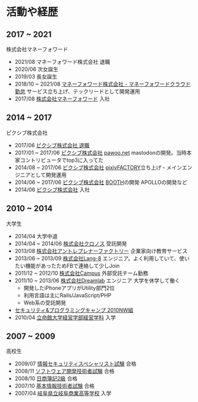 # 活動や経歴

## 2017 ~ 2021

株式会社マネーフォワード

- 2021/08 マネーフォワード株式会社 退職
- 2020/06 次女誕生
- 2019/03 長女誕生
- 2018/10 ~ 2021/08 [マネーフォワード株式会社 - マネーフォワードクラウド 勤怠](https://attendance.moneyforward.com/) サービス立ち上げ、テックリードとして開発運用
- 2017/08 [株式会社マネーフォワード](https://corp.moneyforward.com/) 入社

## 2014 ~ 2017

ピクシブ株式会社

- 2017/06 [ピクシブ株式会社 退職](https://alpaca.tc/posts/2017-07-03-i_retired_from_pixiv)
- 2017/01 ~ 2017/06 [ピクシブ株式会社](https://www.pixiv.co.jp/) [pawoo.net](https://pawoo.net/) mastodonの開発。当時本家コントリビュータでtop3に入ってた
- 2014/08 ~ 2017/06 [ピクシブ株式会社](https://www.pixiv.co.jp/) [pixivFACTORY](https://factory.pixiv.net)立ち上げ・メインエンジニアとして開発運用
- 2014/06 ~ 2017/06 [ピクシブ株式会社](https://www.pixiv.co.jp/) [BOOTH](https://booth.pm)の開発 APOLLOの開発など
- 2014/06 [ピクシブ株式会社](https://www.pixiv.co.jp/) 入社

## 2010 ~ 2014

大学生

- 2014/04 大学中退
- 2014/04 ~ 2014/06 [株式会社クロノス](https://www.kronos-jp.net/) 受託開発
- 2013/08 [株式会社アントレプレナーファクトリー](https://www.enfac.co.jp/) 企業家向け教育サービス
- 2013/06 ~ 2013/09 [株式会社Lang-8](https://lang-8.jp/) エンジニア。よく利用していて、使いたい機能があったためFBで連絡して少しJoin
- 2011/12 ~ 2012/10 [株式会社Campus](https://campus-inc.org/) 外部受託チーム勤務
- 2011/10 ~ 2013/06 [株式会社Dreamlab](https://dlab-inc.jp/) エンジニア 大学を休学して働く
  - 開発したiPhoneアプリがUtility部門2位
  - 利用言語は主にRails/JavaScript/PHP
  - Web系の受託開発
- [セキュリティ&プログラミングキャンプ 2010NW組](https://www.ipa.go.jp/jinzai/renkei/spcamp2010/)
- 2010/04 [立命館大学経営学部経営学科](https://www.ritsumei.jp/ba/index_j.html) 入学

## 2007 ~ 2009

高校生

- 2009/07 [情報セキュリティスペシャリスト試験](https://www.jitec.ipa.go.jp/1_11seido/sc.html) 合格
- 2008/11 [ソフトウェア開発技術者試験](https://www.jitec.jp/1_11seido/h13/sw.html) 合格
- 2008/10 [日商簿記2級](https://www.kentei.ne.jp/bookkeeping/class02.php) 合格
- 2007/10 [基本情報技術者試験](https://www.jitec.jp/1_11seido/h13/fe.html) 合格
- 2007/04 [岐阜県立岐阜商業高等学校](https://www.kengisho.ed.jp/) 入学
